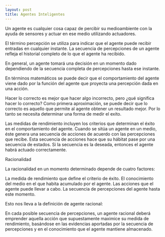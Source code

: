 ```yaml
---
layout: post
title: Agentes Inteligentes
---
```



Un agente es cualquier cosa capaz de percibir su medioambiente con la ayuda de sensores y actuar en ese medio utilizando actuadores.

El término percepción se utiliza para indicar que el agente puede recibir entradas en cualquier instante. La secuencia de percepciones de un agente refleja el historial completo de lo que el agente ha recibido.

En general, un agente tomará una decisión en un momento dado dependiendo de la secuencia completa de percepciones hasta ese instante.

En términos matemáticos se puede decir que el comportamiento del agente viene dado por la función del agente que proyecta una percepción dada en una acción.

Hacer lo correcto es mejor que hacer algo incorrecto, pero ¿qué significa hacer lo correcto? Como primera aproximación, se puede decir que lo correcto es aquello que permite al agente obtener un resultado mejor. Por lo tanto se necesita determinar una forma de medir el exito.

Las medidas de rendimiento incluyen los criterios que determinan el éxito en el comportamiento del agente. Cuando se sitúa un agente en un medio, éste genera una secuencia de acciones de acuerdo con las percepciones que recibe. Esta secuencia de acciones hace que su hábitat pase por una secuencia de estados. Si la secuencia es la deseada, entonces el agente habrá actuado correctamente.

Racionalidad

La racionalidad en un momento determinado depende de cuatro factores:

La medida de rendimiento que define el criterio de éxito.
El conocimiento del medio en el que habita acumulado por el agente.
Las acciones que el agente puede llevar a cabo.
La secuencia de percepciones del agente hasta este momento.

Esto nos lleva a la definición de agente racional:

En cada posible secuencia de percepciones, un agente racional deberá emprender aquella acción que supuestamente maximice su medida de rendimiento, basándose en las evidencias aportadas por la secuencia de percepciones y en el conocimiento que el agente mantiene almacenado.
